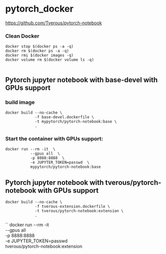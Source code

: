 # pytorch_docker

https://github.com/Tverous/pytorch-notebook

### Clean Docker

```
docker stop $(docker ps -a -q)
docker rm $(docker ps -a -q)
docker rmi $(docker images -q)
docker volume rm $(docker volume ls -q)


```


## Pytorch jupyter notebook with base-devel with GPUs support

### build image

```
docker build --no-cache \
             -f base-devel.dockerfile \
             -t mypytorch/pytorch-notebook:base \
             .
```
### Start the container with GPUs support:
```
docker run --rm -it  \
           --gpus all  \
           -p 8888:8888  \
           -e JUPYTER_TOKEN=passwd  \
           mypytorch/pytorch-notebook:base
```


## Pytorch jupyter notebook with tverous/pytorch-notebook with GPUs support
```
docker build --no-cache \
             -f tverous-extension.dockerfile \
             -t tverous/pytorch-notebook:extension \
             .
```

``
docker run --rm -it  \
           --gpus all  \
           -p 8888:8888  \
           -e JUPYTER_TOKEN=passwd  \
           tverous/pytorch-notebook:extension
```